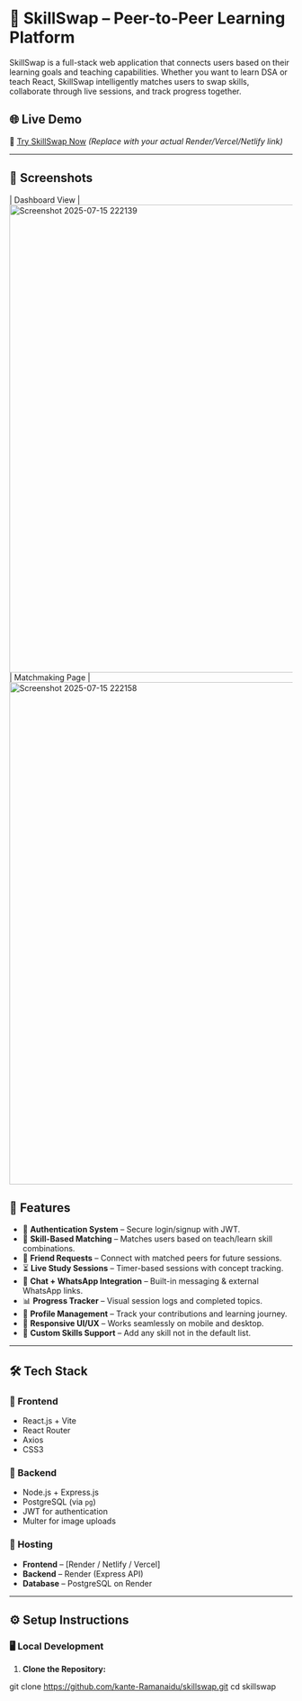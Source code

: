 # 🔁 SkillSwap – Peer-to-Peer Learning Platform

SkillSwap is a full-stack web application that connects users based on their learning goals and teaching capabilities. Whether you want to learn DSA or teach React, SkillSwap intelligently matches users to swap skills, collaborate through live sessions, and track progress together.

## 🌐 Live Demo

🔗 [Try SkillSwap Now](https://skillswap-frontend-iuwr.onrender.com) 
*(Replace with your actual Render/Vercel/Netlify link)*

---

## 📸 Screenshots

| Dashboard View |
<img width="1862" height="831" alt="Screenshot 2025-07-15 222139" src="https://github.com/user-attachments/assets/ea1f9853-5b58-4527-8c5e-97a84afdbd8d" />
| Matchmaking Page | 
<img width="1868" height="892" alt="Screenshot 2025-07-15 222158" src="https://github.com/user-attachments/assets/9bc56742-78e7-4210-bdd9-d0b6448f1525" />



## 🚀 Features

- 🔐 **Authentication System** – Secure login/signup with JWT.
- 🎯 **Skill-Based Matching** – Matches users based on teach/learn skill combinations.
- 🤝 **Friend Requests** – Connect with matched peers for future sessions.
- ⏳ **Live Study Sessions** – Timer-based sessions with concept tracking.
- 💬 **Chat + WhatsApp Integration** – Built-in messaging & external WhatsApp links.
- 📊 **Progress Tracker** – Visual session logs and completed topics.
- 📁 **Profile Management** – Track your contributions and learning journey.
- 📱 **Responsive UI/UX** – Works seamlessly on mobile and desktop.
- 🧠 **Custom Skills Support** – Add any skill not in the default list.

---

## 🛠 Tech Stack

### 🔹 Frontend
- React.js + Vite
- React Router
- Axios
- CSS3

### 🔹 Backend
- Node.js + Express.js
- PostgreSQL (via `pg`)
- JWT for authentication
- Multer for image uploads

### 🔹 Hosting
- **Frontend** – [Render / Netlify / Vercel]  
- **Backend** – Render (Express API)  
- **Database** – PostgreSQL on Render

---

## ⚙️ Setup Instructions

### 🖥 Local Development

1. **Clone the Repository:**

git clone https://github.com/kante-Ramanaidu/skillswap.git
cd skillswap
